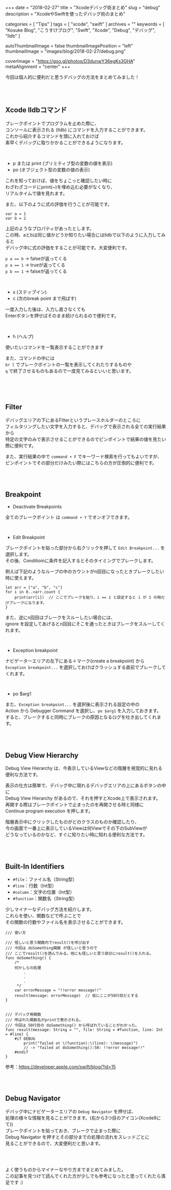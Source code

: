 +++
date = "2018-02-27"
title = "Xcodeデバッグ術まとめ"
slug = "debug"
description = "XcodeやSwiftを使ったデバッグ術のまとめ"

categories = [
	"Tips"
]
tags = [
	"xcode",
	"swift"
]
archives = ""
keywords = [
	"Kosuke Blog",
	"こうすけブログ",
	"Swift",
	"Xcode",
	"Debug",
	"デバッグ",
	"lldb"
]

autoThumbnailImage = false
thumbnailImagePosition = "left"
thumbnailImage = "images/blog/2018-02-27/debug.png"

coverImage = "https://goo.gl/photos/D3dunwY36egKs3GHA"
metaAlignment = "center"
+++

今回は個人的に便利だと思うデバッグの方法をまとめてみました！

<br>

<br>

## Xcode lldbコマンド

ブレークポイントでプログラムを止めた際に、  
コンソールに表示される (lldb) にコマンドを入力することができます。  
これから紹介するコマンドを頭に入れておけば  
素早くデバッグに取りかかることができるようになります。

<br>

- p または print (プリミティブ型の変数の値を表示)
- po (オブジェクト型の変数の値の表示)

これを知っておけば、値をちょこっと確認したい時に  
わざわざコードにprint(~)を埋め込む必要がなくなり、  
リアルタイムで値を見れます。

また、以下のように式の評価を行うことが可能です。

```
var a = 1
var b = 2
```

上記のようなプロパティがあったとします。  
この時、aとbは同じ値かどうか知りたい場合にはlldbで以下のように入力してみると  
デバッグ中に式の評価をすることが可能です。大変便利です。

`p a == b` -> falseが返ってくる  
`p a == 1` -> trueが返ってくる  
`p b == 1` -> falseが返ってくる  

<br>

- s (ステップイン)
- c (次のbreak point まで飛ばす)

一度入力した後は、入力し直さなくても  
Enterボタンを押せばそのまま続けられるので便利です。

<br>

- h (ヘルプ)

使いたいコマンドを一覧表示することができます

また、コマンドの中には  
`br l` でブレークポイントの一覧を表示してくれたりするものや  
`q` で終了させるものもあるので一度見てみるといいと思います。

<br>

<script async src="//pagead2.googlesyndication.com/pagead/js/adsbygoogle.js"></script>
<!-- BlogAdsense_Top -->
<ins class="adsbygoogle"
     style="display:block"
     data-ad-client="ca-pub-9828180917254396"
     data-ad-slot="2510862598"
     data-ad-format="auto"></ins>
<script>
(adsbygoogle = window.adsbygoogle || []).push({});
</script>

<br>

## Filter

デバッグエリアの下にあるFilterというプレースホルダーのところに  
フィルタリングしたい文字を入力すると、デバッグで表示される全ての実行結果から  
特定の文字のみで表示させることができるのでピンポイントで結果の値を見たい際に便利です。

また、実行結果の中で `command + F` でキーワード検索を行ってもよいですが、  
ピンポイントでその部分だけみたい際にはこちらの方が圧倒的に便利です。

<br>

<br>

## Breakpoint

- Deactivate Breakpoints

全てのブレークポイント は `command + Y` でオンオフできます。

<br>

- Edit Breakpoint

ブレークポイントを貼った部分から右クリックを押して `Edit Breakpoint...` を選択します。  
その後、Conditioinに条件を記入するとそのタイミングでブレークします。

例えば下記のようなループの中のカウントがn回目になったときブレークしたい時に使えます。

```
let arr = ["a", "b", "c"]
for i in 0..<arr.count {
    print(arr[i])  // ここでブレークを貼り、i == 1 と設定すると i が 1 の時だけブレークになります。
}
```

また、逆にn回目はブレークをスルーしたい場合には、  
ignore を設定してあげるとn回目にそこを通ったときはブレークをスルーしてくれます。

<br>

- Exception breakpoint

ナビゲーターエリアの左下にある＋マーク(create a breakpoint) から
`Exception breakpoint...` を選択しておけばクラッシュする直前でブレークしてくれます。

<br>

- po $arg1

また、`Exception breakpoint...` を選択後に表示される設定の中の  
Action から Debugger Command を選択し、`po $arg1` を入力しておきます。  
すると、ブレークすると同時にブレークの原因となるログを吐き出してくれます。

<br>

<br>

## Debug View Hierarchy

Debug View Hierarchy は、今表示しているViewなどの階層を視覚的に見れる便利な方法です。

表示の仕方は簡単で、デバッグ中に現れるデバッグエリアの上にあるボタンの中に  
Debug View Hierarchy があるので、それを押すとXcode上で表示されます。  
再開する際はブレークポイントで止まったのを再開させる時と同様に  
Continue program execution を押します。

階層表示中にクリックしたものがどのクラスのものか確認したり、  
今の画面で一番上に表示しているViewは何Viewでその下のSubViewが  
どうなっているのかなど、すぐに知りたい時に知れる便利な方法です。

<br>

<br>

## Built-In Identifiers

- `#file`：ファイル名（String型）
- `#line`：行数（Int型）
- `#column`：文字の位置（Int型）
- `#function`：関数名（String型）

少しマイナーなデバッグ方法を紹介します。  
これらを使い、関数などで呼ぶことで  
その関数の行数やファイル名を表示させることができます。

```
/// 使い方

/// 怪しいと思う関数内でresult()を呼び出す
/// 今回は doSomething関数 が怪しいと思うので
/// ここでresult()を読んでみる。他にも怪しいと思う部分にresult()を入れる。
func doSomething() {
    /*
    何かしらの処理
        .
        .
        .
     */
    var errorMessage = "!!error message!!"
    result(message: errorMessage)  // 仮にここが50行目だとする
}


/// デバッグ用関数
/// 呼ばれた関数名がprintで表示される。
/// 今回は 50行目の doSomething() から呼ばれていることがわかった。
func result(message: String = "", file: String = #function, line: Int = #line) {
    #if DEBUG
        print("failed at \(function):\(line): \(message)")
        // -> "failed at doSomething():50: !!error message!!"
    #endif
}

```

参考：https://developer.apple.com/swift/blog/?id=15

<br>

<br>

## Debug Navigator

デバッグ中にナビゲーターエリアの `Debug Navigator` を押せば、  
処理の様々な情報を見ることができます。(右から3つ目のアイコン(Xcode9にて))  
ブレークポイントを貼っておき、ブレークで止まった際に  
Debug Navigator を押すとその部分までの処理の流れをスレッドごとに  
見ることができるので、大変便利だと思います。

<br>

<br>

よく使うものからマイナーなやり方までまとめてみました。  
この記事を見つけて読んでくれた方が少しでも参考になったと思ってくれたら満足です :)

<br>

<script async src="//pagead2.googlesyndication.com/pagead/js/adsbygoogle.js"></script>
<!-- BlogAdsense_Bottom -->
<ins class="adsbygoogle"
     style="display:block"
     data-ad-client="ca-pub-9828180917254396"
     data-ad-slot="9212002313"
     data-ad-format="auto"></ins>
<script>
(adsbygoogle = window.adsbygoogle || []).push({});
</script>